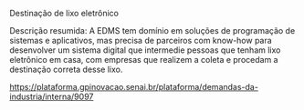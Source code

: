 Destinação de lixo eletrônico

Descrição resumida:
A EDMS tem domínio em soluções de programação de sistemas e aplicativos, mas precisa de parceiros com know-how para desenvolver um sistema digital que intermedie pessoas que tenham lixo eletrônico em casa, com empresas que realizem a coleta e procedam a destinação correta desse lixo.

https://plataforma.gpinovacao.senai.br/plataforma/demandas-da-industria/interna/9097
